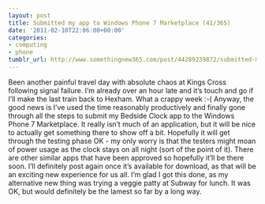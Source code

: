 ```yaml
---
layout: post
title: Submitted my app to Windows Phone 7 Marketplace (41/365)
date: '2011-02-10T22:06:00+00:00'
categories:
- computing
- phone
tumblr_url: http://www.somethingnew365.com/post/44289239872/submitted-my-app-to-windows-phone-7-marketpla
---
```

Been another painful travel day with absolute chaos at Kings Cross following signal failure. I’m already over an hour late and it’s touch and go if I’ll make the last train back to Hexham. What a crappy week :-(
Anyway, the good news is I’ve used the time reasonably productively and finally gone through all the steps to submit my Bedside Clock app to the Windows Phone 7 Marketplace.
It really isn’t much of an application, but it will be nice to actually get something there to show off a bit. Hopefully it will get through the testing phase OK - my only worry is that the testers might moan of power usage as the clock stays on all night (sort of the point of it). There are other similar apps that have been approved so hopefully it’ll be there soon.
I’ll definitely post again once it’s available for download, as that will be an exciting new experience for us all.
I’m glad I got this done, as my alternative new thing was trying a veggie patty at Subway for lunch. It was OK, but would definitely be the lamest so far by a long way.
